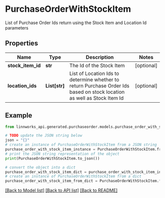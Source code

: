 # PurchaseOrderWithStockItem

List of Purchase Order Ids return using the Stock Item and Location Id parameters

## Properties

Name | Type | Description | Notes
------------ | ------------- | ------------- | -------------
**stock_item_id** | **str** | The Id of the Stock Item | [optional] 
**location_ids** | **List[str]** | List of Location Ids to determine whether to return Purchase Order Ids based on stock location as well as Stock Item Id | [optional] 

## Example

```python
from linnworks_api.generated.purchaseorder.models.purchase_order_with_stock_item import PurchaseOrderWithStockItem

# TODO update the JSON string below
json = "{}"
# create an instance of PurchaseOrderWithStockItem from a JSON string
purchase_order_with_stock_item_instance = PurchaseOrderWithStockItem.from_json(json)
# print the JSON string representation of the object
print(PurchaseOrderWithStockItem.to_json())

# convert the object into a dict
purchase_order_with_stock_item_dict = purchase_order_with_stock_item_instance.to_dict()
# create an instance of PurchaseOrderWithStockItem from a dict
purchase_order_with_stock_item_from_dict = PurchaseOrderWithStockItem.from_dict(purchase_order_with_stock_item_dict)
```
[[Back to Model list]](../README.md#documentation-for-models) [[Back to API list]](../README.md#documentation-for-api-endpoints) [[Back to README]](../README.md)


